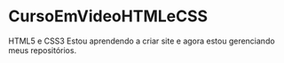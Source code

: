 # CursoEmVideoHTMLeCSS
 HTML5 e CSS3
 Estou aprendendo a criar site e agora estou gerenciando meus repositórios.
